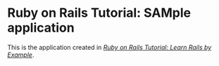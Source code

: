 # Ruby on Rails Tutorial: SAMple application

This is the application created in
[*Ruby on Rails Tutorial: Learn Rails by Example*](http://railstutorial.org/).

